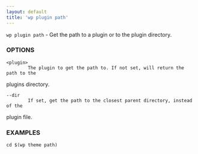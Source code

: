 ```yaml
---
layout: default
title: 'wp plugin path'
---
```


`wp plugin path` - Get the path to a plugin or to the plugin directory.

### OPTIONS

	<plugin>
			The plugin to get the path to. If not set, will return the path to the
plugins directory.

	--dir
			If set, get the path to the closest parent directory, instead of the
plugin file.

### EXAMPLES

	cd $(wp theme path)


